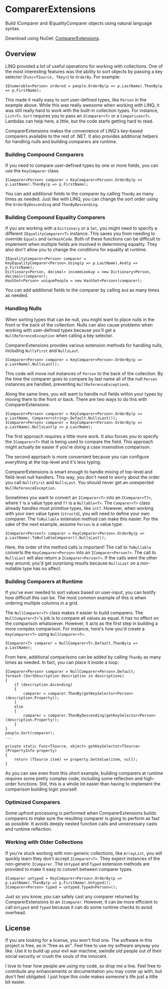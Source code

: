 # ComparerExtensions

Build IComparer and IEqualityComparer objects using natural language syntax.

Download using NuGet: [ComparerExtensions](http://nuget.org/packages/ComparerExtensions).

## Overview
LINQ provided a lot of useful operations for working with collections. One of the most interesting features was the ability to sort objects by passing a key selector (`Func<TSource, TKey>`) to `OrderBy`. For example:

    IEnumerable<Person> ordered = people.OrderBy(p => p.LastName).ThenBy(p => p.FirstName);
    
This made it really easy to sort user-defined types, like `Person` in the example above. While this was really awesome when working with LINQ, it was still really hard to work with the built-in collection types. For instance, `List<T>.Sort` requires you to pass an `IComparer<T>` or a `Comparison<T>`. Lambdas can help here, a little, but the code starts getting hard to read. 

ComparerExtensions makes the convenience of LINQ's key-based comparers available to the rest of .NET. It also provides additional helpers for handling nulls and building comparers are runtime.

### Building Compound Comparers
If you need to compare user-defined types by one or more fields, you can use the `KeyComparer` class.

    IComparer<Person> comparer = KeyComparer<Person>.OrderBy(p => p.LastName).ThenBy(p => p.FirstName);
    
You can add additional fields to the comparer by calling `ThenBy` as many times as needed. Just like with LINQ, you can change the sort order using the `OrderByDescending` and `ThenByDescending`.

### Building Compound Equality Comparers
If you are working with a `Dictionary` or a `Set`, you might need to specify a different `IEqualityComparer<T>` instance. This saves you from needing to override `Equals` and `GetHashCode`. Both of these functions can be difficult to implement when multiple fields are involved in determining equality. They also don't allow you to change the conditions for equality at runtime.

    IEqualityComparer<Person> comparer = KeyEqualityComparer<Person>.Using(p => p.LastName).And(p => p.FirstName);
    Dictionary<Person, decimal> incomeLookup = new Dictionary<Person, decimal>(comparer);
    HashSet<Person> uniquePeople = new HashSet<Person>(comparer);
    
You can add additional fields to the comparer by calling `And` as many times as needed.

### Handling Nulls
When sorting types that can be null, you might want to place nulls in the front or the back of the collection. Nulls can also cause problems when working with user-defined types because you'll get a `NullReferenceException` when calling a key selector.

ComparerExtensions provides various extension methods for handling nulls, including `NullsFirst` and `NullsLast`.

    IComparer<Person> comparer = KeyComparer<Person>.OrderBy(p => p.LastName).NullsLast();
    
This code will move null instances of `Person` to the back of the collection. By the time the comparer goes to compare by last name all of the null `Person` instances are handled, preventing `NullReferenceException`s.

Along the same lines, you will want to handle null fields within your types by moving them to the front or back. There are two ways to do this with ComparerExtensions:

    IComparer<Person> comparer = KeyComparer<Person>.OrderBy(p => p.LastName, Comparer<string>.Default.NullsLast());
    IComparer<Person> comparer = KeyComparer<Person>.OrderBy(p => p.LastName).NullsLast(p => p.LastName);
    
The first approach requires a little more work. It also forces you to specify the `IComparer<T>` that is being used to compare the field. This approach might actually be easier if you're doing a case insensitive comparison.

The second approach is more convenient because you can configure everything at the top-level and it's less typing.

ComparerExtensions is smart enough to handle mixing of top-level and field-level null handlers. This way, you don't need to worry about the order you call `NullsFirst` and `NullsLast`. You should never get an unexpected `NullReferenceException`.

Sometimes you want to convert an `IComparer<T>` into an `IComparer<T?>`, where `T` is a value type and `T?` is a `Nullable<T>`. The `Comparer<T>` class already handles most primitive types, like `int?`. However, when working with your own value types (`struct`s), you will need to define your own comparer. The `ToNullable` extension method can make this easier. For the sake of the next example, assume `Person` is a value type:

    IComparer<Person?> comparer = KeyComparer<Person>.OrderBy(p => p.LastName).ToNullableComparer().NullsLast();
    
Here, the order of the method calls is important! The call to `ToNullable` converts the `KeyComparer<Person>` into an `IComparer<Person?>`. The call to `NullsLast` will also return a `IComparer<Person?>`. If the calls went the other way around, you'd get surprising results because `NullsLast` on a non-nullable type has no affect.

### Building Comparers at Runtime
If you've ever needed to sort values based on user-input, you can testify how difficult this can be. The most common example of this is when ordering multiple columns in a grid.

The `NullComparer<T>` class makes it easier to build comparers. The `NullComparer<T>`'s job is to compare all values as equal. It has no effect on the comparison whatsoever. However, it acts as the first step in building a more complex comparison. For instance, here's how you'd create a `KeyComparer<T>` using `NullComparer<T>`.

    IComparer<T> comparer = NullComparer<T>.Default.ThenBy(p => p.LastName);
    
From here, additional comparisons can be added by calling `ThenBy` as many times as needed. In fact, you can place it inside a loop:

    IComparer<Person> comparer = NullComparer<Person>.Default;
    foreach (SortDescription description in descriptions)
    {
        if (description.Ascending)
        {
            comparer = comparer.ThenBy(getKeySelector<Person>(description.Property));
        }
        else
        {
            comparer = comparer.ThenByDescending(getKeySelector<Person>(description.Property));
        }
    }
    people.Sort(comparer);
    ...
    
    private static Func<TSource, object> getKeySelector<TSource>(PropertyInfo property)
    {
        return (TSource item) => property.GetValue(item, null);
    }
    
As you can see even from this short example, building comparers at runtime requires some pretty complex code, including some reflection and high-order functions. Still, this is a whole lot easier than having to implement the comparison building logic yourself.

### Optimized Comparers
Some upfront processing is performed when ComparerExtensions builds comparers to make sure the resulting comparer is going to perform as fast as possible. It avoids deeply nested function calls and unnecessary casts and runtime reflection.

### Working with Older Collections
If you're stuck working with non-generic collections, like `ArrayList`, you will quickly learn they don't accept `IComparer<T>`. They expect instances of the non-generic `IComparer`. The `Untyped` and `Typed` extension methods are provided to make it easy to convert between comparer types.

    IComparer untyped = KeyComparer<Person>.OrderBy(p => p.LastName).ThenBy(p => p.FirstName).Untyped();
    IComparer<Person> typed = untyped.Typed<Person>();
    
Just so you know, you can safely cast any comparer returned by ComparerExtensions to an `IComparer`. However, it can be more efficient to call `Untyped` and `Typed` because it can do some runtime checks to avoid overhead.

## License
If you are looking for a license, you won't find one. The software in this project is free, as in "free as air". Feel free to use my software anyway you like. Use it to build up your evil war machine, swindle old people out of their social security or crush the souls of the innocent.

I love to hear how people are using my code, so drop me a line. Feel free to contribute any enhancements or documentation you may come up with, but don't feel obligated. I just hope this code makes someone's life just a little bit easier.
